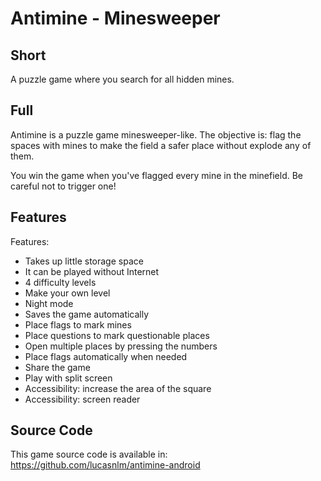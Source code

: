 # Antimine - Minesweeper

## Short

A puzzle game where you search for all hidden mines.

## Full

Antimine is a puzzle game minesweeper-like. The objective is: flag the spaces with mines to make the field a safer place without explode any of them.

You win the game when you've flagged every mine in the minefield. Be careful not to trigger one!

## Features

Features:

- Takes up little storage space
- It can be played without Internet
- 4 difficulty levels
- Make your own level
- Night mode
- Saves the game automatically
- Place flags to mark mines
- Place questions to mark questionable places
- Open multiple places by pressing the numbers
- Place flags automatically when needed
- Share the game
- Play with split screen
- Accessibility: increase the area of ​​the square
- Accessibility: screen reader

## Source Code

This game source code is available in: https://github.com/lucasnlm/antimine-android
